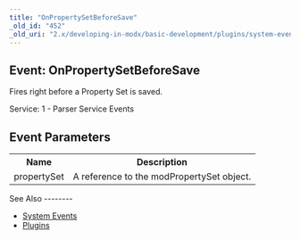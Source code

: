 ```yaml
---
title: "OnPropertySetBeforeSave"
_old_id: "452"
_old_uri: "2.x/developing-in-modx/basic-development/plugins/system-events/onpropertysetbeforesave"
---
```


Event: OnPropertySetBeforeSave
------------------------------

Fires right before a Property Set is saved.

Service: 1 - Parser Service Events

Event Parameters
----------------

<table><tbody><tr><th>Name</th><th>Description</th></tr><tr><td>propertySet</td><td>A reference to the modPropertySet object.</td></tr></tbody></table>See Also
--------

- [System Events](/revolution/2.x/developing-in-modx/basic-development/plugins/system-events "System Events")
- [Plugins](/revolution/2.x/developing-in-modx/basic-development/plugins "Plugins")